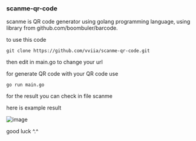 ### scanme-qr-code

scanme is QR code generator using golang programming language, using library from github.com/boombuler/barcode. 

to use this code 

```
git clone https://github.com/vviia/scanme-qr-code.git
```

then edit in main.go to change your url

for generate QR code with your QR code use

 ```
 go run main.go
 ```
 
 for the result you can check in file scanme

 here is example result
 
 ![image](https://user-images.githubusercontent.com/86775678/207361557-886ce385-db5b-4eed-84d4-3873e662fed3.png)

 
 good luck ^.^
